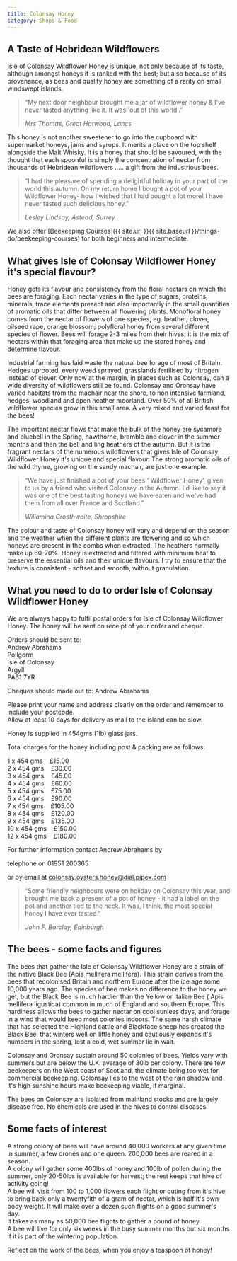 ```yaml
---
title: Colonsay Honey
category: Shops & Food
---
```


## A Taste of Hebridean Wildflowers

Isle of Colonsay Wildflower Honey is unique, not only because of its taste, although amongst honeys it is ranked with the best; but also because of its provenance, as bees and quality honey are something of a rarity on small windswept islands.

>“My next door neighbour brought me a jar of wildflower honey & I've never tasted anything like it. It was 'out of this world'.”
>
>*Mrs Thomas, Great Harwood, Lancs*

This honey is not another sweetener to go into the cupboard with supermarket honeys, jams and syrups. It merits a place on the top shelf alongside the Malt Whisky. It is a honey that should be savoured, with the thought that each spoonful is simply the concentration of nectar from thousands of Hebridean wildflowers ..... a gift from the industrious bees.

>“I had the pleasure of spending a delightful holiday in your part of the world this autumn. On my return home I bought a pot of your Wildflower Honey- how I wished that I had bought a lot more! I have never tasted such delicious honey.”
>
>*Lesley Lindsay, Astead, Surrey*

We also offer [Beekeeping Courses]({{ site.url }}{{ site.baseurl }}/things-do/beekeeping-courses) for both beginners and intermediate.

## What gives Isle of Colonsay Wildflower Honey it's special flavour?

Honey gets its flavour and consistency from the floral nectars on which the bees are foraging. Each nectar varies in the type of sugars, proteins, minerals, trace elements present and also importantly in the small quantities of aromatic oils that differ between all flowering plants. Monofloral honey comes from the nectar of flowers of one species, eg. heather, clover, oilseed rape, orange blossom; polyfloral honey from several different species of flower. Bees will forage 2-3 miles from their hives; it is the mix of nectars within that foraging area that make up the stored honey and determine flavour.

Industrial farming has laid waste the natural bee forage of most of Britain. Hedges uprooted, every weed sprayed, grasslands fertilised by nitrogen instead of clover. Only now at the margin, in places such as Colonsay, can a wide diversity of wildflowers still be found. Colonsay and Oronsay have varied habitats from the machair near the shore, to non intensive farmland, hedges, woodland and open heather moorland. Over 50% of all British wildflower species grow in this small area. A very mixed and varied feast for the bees!

The important nectar flows that make the bulk of the honey are sycamore and bluebell in the Spring, hawthorne, bramble and clover in the summer months and then the bell and ling heathers of the autumn. But it is the fragrant nectars of the numerous wildflowers that gives Isle of Colonsay Wildflower Honey it's unique and special flavour. The strong aromatic oils of the wild thyme, growing on the sandy machair, are just one example.

>“We have just finished a pot of your bees ' Wildflower Honey', given to us by a friend who visited Colonsay in the Autumn. I'd like to say it was one of the best tasting honeys we have eaten and we've had them from all over France and Scotland.”
>
>*Willamina Crosthwaite, Shropshire*

The colour and taste of Colonsay honey will vary and depend on the season and the weather when the different plants are flowering and so which honeys are present in the combs when extracted. The heathers normally make up 60-70%. Honey is extracted and filtered with minimum heat to preserve the essential oils and their unique flavours. I try to ensure that the texture is consistent - softset and smooth, without granulation.

## What you need to do to order Isle of Colonsay Wildflower Honey

We are always happy to fulfil postal orders for Isle of Colonsay Wildflower Honey. The honey will be sent on receipt of your order and cheque.

Orders should be sent to:<br />Andrew Abrahams<br />Pollgorm<br />Isle of Colonsay<br />Argyll<br />PA61 7YR

Cheques should made out to: Andrew Abrahams

Please print your name and address clearly on the order and remember to include your postcode.<br />Allow at least 10 days for delivery as mail to the island can be slow.

Honey is supplied in 454gms (1lb) glass jars.

Total charges for the honey including post & packing are as follows:

1 x 454 gms    £15.00<br />2 x 454 gms    £30.00<br />3 x 454 gms    £45.00<br />4 x 454 gms    £60.00<br />5 x 454 gms    £75.00<br />6 x 454 gms    £90.00<br />7 x 454 gms    £105.00<br />8 x 454 gms    £120.00<br />9 x 454 gms    £135.00<br />10 x 454 gms    £150.00<br />12 x 454 gms    £180.00

For further information contact Andrew Abrahams by

telephone on 01951 200365

or by email at <colonsay.oysters.honey@dial.pipex.com>

>“Some friendly neighbours were on holiday on Colonsay this year, and brought me back a present of a pot of honey - it had a label on the pot and another tied to the neck. It was, I think, the most special honey I have ever tasted.”
>
>*John F. Barclay, Edinburgh*

## The bees - some facts and figures

The bees that gather the Isle of Colonsay Wildflower Honey are a strain of the native Black Bee (Apis mellifera mellifera). This strain derives from the bees that recolonised Britain and northern Europe after the ice age some 10,000 years ago. The species of bee makes no difference to the honey we get, but the Black Bee is much hardier than the Yellow or Italian Bee ( Apis mellifera ligustica) common in much of England and southern Europe. This hardiness allows the bees to gather nectar on cool sunless days, and forage in a wind that would keep most colonies indoors. The same harsh climate that has selected the Highland cattle and Blackface sheep has created the Black Bee, that winters well on little honey and cautiously expands it's numbers in the spring, lest a cold, wet summer lie in wait.

Colonsay and Oronsay sustain around 50 colonies of bees. Yields vary with summers but are below the U.K. average of 30lb per colony. There are few beekeepers on the West coast of Scotland, the climate being too wet for commercial beekeeping. Colonsay lies to the west of the rain shadow and it's high sunshine hours make beekeeping viable, if marginal.

The bees on Colonsay are isolated from mainland stocks and are largely disease free. No chemicals are used in the hives to control diseases.

## Some facts of interest

A strong colony of bees will have around 40,000 workers at any given time in summer, a few drones and one queen. 200,000 bees are reared in a season.<br />A colony will gather some 400lbs of honey and 100lb of pollen during the summer, only 20-50lbs is available for harvest; the rest keeps that hive of activity going!<br />A bee will visit from 100 to 1,000 flowers each flight or outing from it's hive, to bring back only a twentyfith of a gram of nectar, which is half it's own body weight. It will make over a dozen such flights on a good summer's day.<br />It takes as many as 50,000 bee flights to gather a pound of honey.<br />A bee will live for only six weeks in the busy summer months but six months if it is part of the wintering population.

Reflect on the work of the bees, when you enjoy a teaspoon of honey!